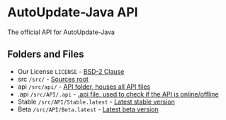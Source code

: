 # AutoUpdate-Java API
The official API for AutoUpdate-Java

## Folders and Files
- Our License `LICENSE` - [BSD-2 Clause](https://github.com/afkvido-development/AutoUpdate-Java-API/tree/main/LICENSE)
- src `/src/` - [Sources root](https://github.com/afkvido-development/AutoUpdate-Java-API/tree/main/src)
- api `/src/api/` - [API folder, houses all API files](https://github.com/afkvido-development/AutoUpdate-Java-API/tree/main/src/API)
- .api `/src/API/.api` - [.api file, used to check if the API is online/offline](https://github.com/afkvido-development/AutoUpdate-Java-API/tree/main/src/API/.api)
- Stable `/src/API/Stable.latest` - [Latest stable version](https://github.com/afkvido-development/AutoUpdate-Java-API/tree/main/src/API/Stable.latest)
- Beta `/src/API/Beta.latest` - [Latest beta version](https://github.com/afkvido-development/AutoUpdate-Java-API/tree/main/src/API/Beta.latest)
